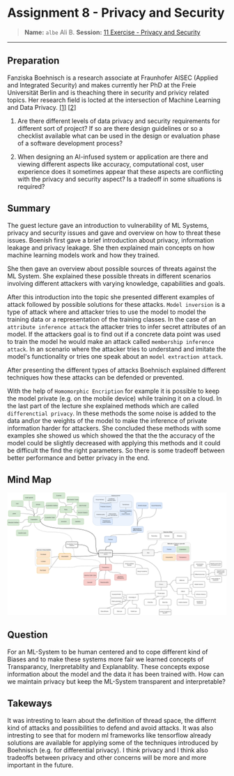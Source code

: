 # Assignment 8 - Privacy and Security
> **Name:** `albe` Ali B.
> **Session:** [11 Exercise - Privacy and Security](https://github.com/FUB-HCC/hcds-winter-2020/wiki/11_exercise)   
----

## Preparation

Fanziska Boehnisch is a research associate at Fraunhofer AISEC (Applied and Integrated Security) and makes currently her PhD at the Freie Universität Berlin and is theaching there in security and privicy related topics. Her research field is locted at the intersection of Machine Learning and Data Privacy. [[1]](https://franziska-boenisch.de/) [[2]](https://www.mi.fu-berlin.de/inf/groups/ag-idm/members/4_Mitarbeiter_innen_SSE/Franziska-Boenisch/index.html)

1. Are there different levels of data privacy and security requirements for different sort of project? If so are there design guidelines or so a checklist available what can be used in the design or evaluation phase of a software development process? 

2. When designing an AI-infused system or application are there and viewing different aspects like accuracy, computational cost, user experience does it sometimes appear that 
these aspects are conflicting with the privacy and security aspect? Is a tradeoff in some situations is required?

 ## Summary
The guest lecture gave an introduction to vulnerability of ML Systems, privacy and security issues and gave and overview on how to threat these issues. 
Boenish first gave a brief introduction about privacy, information leakage and privacy leakage. She then explained main concepts on how machine learning 
models work and how they trained. 

She then gave an overview about possible sources of threats against the ML System. She explained these possible threats in different scenarios 
involving different attackers with varying knowledge, capabilities and goals. 

After this introduction into the topic she presented different examples of attack followed by possible solutions for these attacks. 
`Model inversion` is a type of attack where and attacker tries to use the model to model the training data or a representation of the training classes. 
In the case of an `attribute inference attack` the attacker tries to infer secret attributes of an model. If the attackers goal is to find out if a 
concrete data point was used to train the model he would make an attack called `membership inference attack`. In an scenario where the attacker tries 
to understand and imitate the model's functionality or tries one speak about an `model extraction attack`.

After presenting the different types of attacks Boehnisch explained different techniques how these attacks can be defended or prevented. 

With the help of `Homomorphic Encription` for example it is possible to keep the model private (e.g. on the mobile device) while training it on a cloud. In the 
last part of the lecture she explained methods which are called `differenctial privacy`. In these methods the some noise is added to the data and\or the weights 
of the model to make the inference of private information harder for attackers. She concluded these methods with some examples she showed us which showed the 
that the the accuracy of the model could be slightly decreased with applying this methods and it could be difficult the find the right parameters. So there is 
some tradeoff between better performance and better privacy in the end. 

## Mind Map
![Mindmap](albe_mind_map.png)

## Question
For an ML-System to be human centered and to cope different kind of Biases and to make these systems more fair we learned concepts of Transparancy, Inerpretablity and Explanablity. These concepts expose information about the model and the data it has been trained with. How can we maintain privacy but keep the ML-System transparent and 
interpretable?

## Takeways
It was intresting to learn about the definition of thread space, the differnt kind of attacks and possibilities to defend and avoid attacks. 
It was also intresting to see that for modern ml frameworks like tensorflow already solutions are available for applying some of the techniques introduced 
by Boehnisch (e.g. for differential privacy). I think privacy and I think also tradeoffs between privacy and other concerns will be more and more important 
in the future. 
